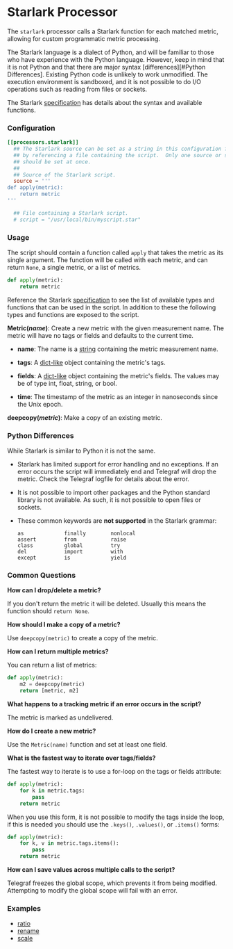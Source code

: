 # Starlark Processor

The `starlark` processor calls a Starlark function for each matched metric,
allowing for custom programmatic metric processing.

The Starlark language is a dialect of Python, and will be familiar to those who
have experience with the Python language.  However, keep in mind that it is not
Python and that there are major syntax [differences][#Python Differences].
Existing Python code is unlikely to work unmodified.  The execution environment
is sandboxed, and it is not possible to do I/O operations such as reading from
files or sockets.

The Starlark [specification][] has details about the syntax and available
functions.

### Configuration

```toml
[[processors.starlark]]
  ## The Starlark source can be set as a string in this configuration file, or
  ## by referencing a file containing the script.  Only one source or script
  ## should be set at once.
  ##
  ## Source of the Starlark script.
  source = '''
def apply(metric):
	return metric
'''

  ## File containing a Starlark script.
  # script = "/usr/local/bin/myscript.star"
```

### Usage

The script should contain a function called `apply` that takes the metric as
its single argument.  The function will be called with each metric, and can
return `None`, a single metric, or a list of metrics.
```python
def apply(metric):
	return metric
```

Reference the Starlark [specification][] to see the list of available types and
functions that can be used in the script.  In addition to these the following
types and functions are exposed to the script.

**Metric(*name*)**:
Create a new metric with the given measurement name.  The metric will have no
tags or fields and defaults to the current time.

- **name**:
The name is a [string][string] containing the metric measurement name.

- **tags**:
A [dict-like][dict] object containing the metric's tags.


- **fields**:
A [dict-like][dict] object containing the metric's fields.  The values may be
of type int, float, string, or bool.

- **time**:
The timestamp of the metric as an integer in nanoseconds since the Unix
epoch.

**deepcopy(*metric*)**: Make a copy of an existing metric.

### Python Differences

While Starlark is similar to Python it is not the same.

- Starlark has limited support for error handling and no exceptions.  If an
  error occurs the script will immediately end and Telegraf will drop the
  metric.  Check the Telegraf logfile for details about the error.

- It is not possible to import other packages and the Python standard library
  is not available.  As such, it is not possible to open files or sockets.

- These common keywords are **not supported** in the Starlark grammar:
  ```
  as             finally        nonlocal
  assert         from           raise
  class          global         try
  del            import         with
  except         is             yield
  ```

### Common Questions

**How can I drop/delete a metric?**

If you don't return the metric it will be deleted.  Usually this means the
function should `return None`.

**How should I make a copy of a metric?**

Use `deepcopy(metric)` to create a copy of the metric.

**How can I return multiple metrics?**

You can return a list of metrics:
```python
def apply(metric):
    m2 = deepcopy(metric)
    return [metric, m2]
```

**What happens to a tracking metric if an error occurs in the script?**

The metric is marked as undelivered.

**How do I create a new metric?**

Use the `Metric(name)` function and set at least one field.

**What is the fastest way to iterate over tags/fields?**

The fastest way to iterate is to use a for-loop on the tags or fields attribute:
```python
def apply(metric):
    for k in metric.tags:
        pass
    return metric
```

When you use this form, it is not possible to modify the tags inside the loop,
if this is needed you should use the `.keys()`, `.values()`, or `.items()` forms:
```python
def apply(metric):
    for k, v in metric.tags.items():
        pass
    return metric
```

**How can I save values across multiple calls to the script?**

Telegraf freezes the global scope, which prevents it from being modified.
Attempting to modify the global scope will fail with an error.


### Examples

- [ratio](/plugins/processors/starlark/testdata/ratio.star)
- [rename](/plugins/processors/starlark/testdata/rename.star)
- [scale](/plugins/processors/starlark/testdata/scale.star)

[specification]: https://github.com/google/starlark-go/blob/master/doc/spec.md
[string]: https://github.com/google/starlark-go/blob/master/doc/spec.md#strings
[dict]: https://github.com/google/starlark-go/blob/master/doc/spec.md#dictionaries
